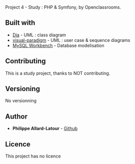 Project 4 - Study :  PHP & Symfony, by Openclassrooms.

## Built with


* [Dia](https://wiki.gnome.org/Apps/Dia/) - UML : class diagram
* [visual-paradigm](https://online.visual-paradigm.com) - UML : user case & sequence diagrams
* [MySQL Workbench](https://dev.mysql.com/downloads/workbench/) - Database modelisation

## Contributing

This is a study project, thanks to NOT contributing.

## Versioning

No versionning

## Author

* **Philippe Allard-Latour** - [Github](https://github.com/phil-all)

## Licence

This project has no licence
